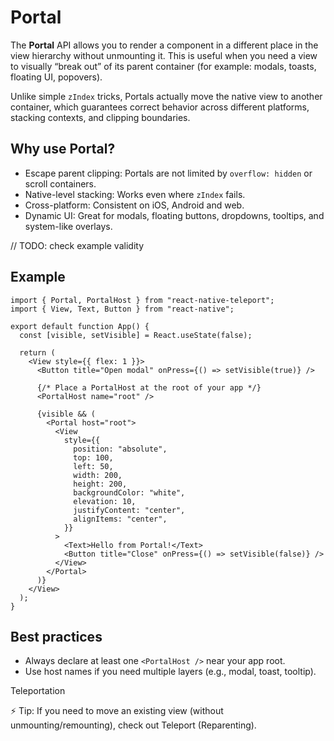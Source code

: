 # Portal

The **Portal** API allows you to render a component in a different place in the view hierarchy without unmounting it. This is useful when you need a view to visually “break out” of its parent container (for example: modals, toasts, floating UI, popovers).

Unlike simple `zIndex` tricks, Portals actually move the native view to another container, which guarantees correct behavior across different platforms, stacking contexts, and clipping boundaries.

## Why use Portal?[​](#why-use-portal "Direct link to Why use Portal?")

* Escape parent clipping: Portals are not limited by `overflow: hidden` or scroll containers.
* Native-level stacking: Works even where `zIndex` fails.
* Cross-platform: Consistent on iOS, Android and web.
* Dynamic UI: Great for modals, floating buttons, dropdowns, tooltips, and system-like overlays.

// TODO: check example validity

## Example[​](#example "Direct link to Example")

```
import { Portal, PortalHost } from "react-native-teleport";
import { View, Text, Button } from "react-native";

export default function App() {
  const [visible, setVisible] = React.useState(false);

  return (
    <View style={{ flex: 1 }}>
      <Button title="Open modal" onPress={() => setVisible(true)} />

      {/* Place a PortalHost at the root of your app */}
      <PortalHost name="root" />

      {visible && (
        <Portal host="root">
          <View
            style={{
              position: "absolute",
              top: 100,
              left: 50,
              width: 200,
              height: 200,
              backgroundColor: "white",
              elevation: 10,
              justifyContent: "center",
              alignItems: "center",
            }}
          >
            <Text>Hello from Portal!</Text>
            <Button title="Close" onPress={() => setVisible(false)} />
          </View>
        </Portal>
      )}
    </View>
  );
}
```

## Best practices[​](#best-practices "Direct link to Best practices")

* Always declare at least one `<PortalHost />` near your app root.
* Use host names if you need multiple layers (e.g., modal, toast, tooltip).

Teleportation

⚡ Tip: If you need to move an existing view (without unmounting/remounting), check out Teleport (Reparenting).
